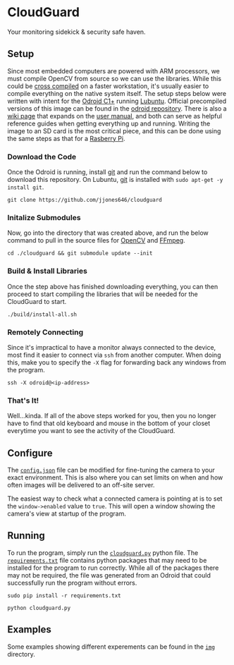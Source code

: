 # CloudGuard

Your monitoring sidekick &amp; security safe haven.


## Setup

Since most embedded computers are powered with ARM processors, we must compile OpenCV from source so we can use the libraries. While this could be [cross compiled](https://github.com/Itseez/opencv/tree/master/platforms) on a faster workstation, it's usually easier to compile everything on the native system itself. The setup steps below were written with intent for the [Odroid C1+](http://ameridroid.com/products/odroid-c1) running [Lubuntu](http://lubuntu.net/). Official precompiled versions of this image can be found in the [odroid repository](https://odroid.in/ubuntu_14.04lts/). There is also a [wiki page](http://odroid.com/dokuwiki/doku.php?id=en:odroid-c1) that expands on the [user manual](http://magazine.odroid.com/assets/manual/c1/pdf/odroid-c1-user-manual.pdf), and both can serve as helpful reference guides when getting everything up and running. Writing the image to an SD card is the most critical piece, and this can be done using the same steps as that for a [Rasberry Pi](https://www.raspberrypi.org/documentation/installation/installing-images/linux.md).


### Download the Code

Once the Odroid is running, install [git](https://git-scm.com/) and run the command below to download this repository. On Lubuntu, [git](https://git-scm.com/) is installed with `sudo apt-get -y install git`.

```
git clone https://github.com/jjones646/cloudguard
```

### Initalize Submodules

Now, go into the directory that was created above, and run the below command to pull in the source files for [OpenCV](https://github.com/Itseez/opencv) and [FFmpeg](https://github.com/FFmpeg/FFmpeg).

```
cd ./cloudguard && git submodule update --init
```

### Build & Install Libraries

Once the step above has finished downloading everything, you can then proceed to start compiling the libraries that will be needed for the CloudGuard to start.

```
./build/install-all.sh
```

### Remotely Connecting

Since it's impractical to have a monitor always connected to the device, most find it easier to connect via `ssh` from another computer. When doing this, make you to specify the `-X` flag for forwarding back any windows from the program.

```
ssh -X odroid@<ip-address>
```

### That's It!

Well...kinda. If all of the above steps worked for you, then you no longer have to find that old keyboard and mouse in the bottom of your closet everytime you want to see the activity of the CloudGuard.


## Configure

The [`config.json`](./config.json) file can be modified for fine-tuning the camera to your exact environment. This is also where you can set limits on when and how often images will be delivered to an off-site server.

The easiest way to check what a connected camera is pointing at is to set the `window->enabled` value to `true`. This will open a window showing the camera's view at startup of the program.


## Running

To run the program, simply run the [`cloudguard.py`](./cloudguard.py) python file. The [`requirements.txt`](./requirements.txt) file contains python packages that may need to be installed for the program to run correctly. While all of the packages there may not be required, the file was generated from an Odroid that could successfully run the program without errors.

```
sudo pip install -r requirements.txt

python cloudguard.py
```


## Examples

Some examples showing different experements can be found in the [`img`](./img) directory. 

